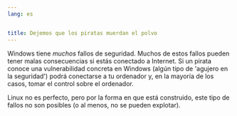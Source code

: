 ```yaml
---
lang: es


title: Dejemos que los piratas muerdan el polvo
---
```


Windows tiene <i>muchos</i> fallos de seguridad. Muchos de estos fallos pueden tener malas consecuencias si estás conectado a Internet. Si un pirata conoce una vulnerabilidad concreta en Windows (algún tipo de 'agujero en la seguridad') podrá conectarse a tu ordenador y, en la mayoría de los casos, tomar el control sobre el ordenador.

Linux no es perfecto, pero por la forma en que está construido, este tipo de fallos no son posibles (o al menos, no se pueden explotar).




 
